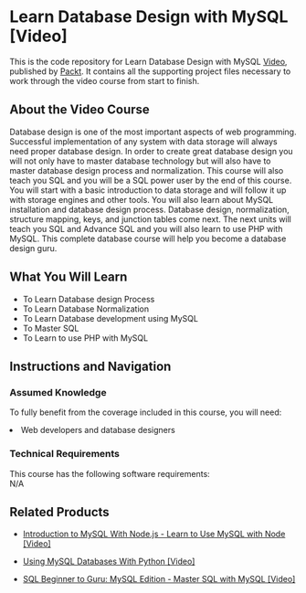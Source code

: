 


# Learn Database Design with MySQL [Video]
This is the code repository for Learn Database Design with MySQL [Video](https://www.packtpub.com/application-development/learn-database-design-mysql-video), published by [Packt](https://www.packtpub.com/?utm_source=github). It contains all the supporting project files necessary to work through the video course from start to finish.
## About the Video Course
Database design is one of the most important aspects of web programming. Successful implementation of any system with data storage will always need proper database design. In order to create great database design you will not only have to master database technology but will also have to master database design process and normalization. This course will also teach you SQL and you will be a SQL power user by the end of this course. You will start with a basic introduction to data storage and will follow it up with storage engines and other tools. You will also learn about MySQL installation and database design process. Database design, normalization, structure mapping, keys, and junction tables come next. The next units will teach you SQL and Advance SQL and you will also learn to use PHP with MySQL. This complete database course will help you become a database design guru.



<H2>What You Will Learn</H2>
<DIV class=book-info-will-learn-text>
<UL>
<LI> To Learn Database design Process</li>
<LI>To Learn Database Normalization</li>
<LI>To Learn Database development using MySQL</li>
<LI>To Master SQL</li>
<LI>To Learn to use PHP with MySQL </li>
</UL></DIV>

## Instructions and Navigation
### Assumed Knowledge
To fully benefit from the coverage included in this course, you will need:<br/>
<DIV class=book-info-will-learn-text>
<LI> Web developers and database designers	</li>
<DIV>

### Technical Requirements
This course has the following software requirements:<br/>
N/A

## Related Products
* [Introduction to MySQL With Node.js - Learn to Use MySQL with Node [Video]
](https://www.packtpub.com/application-development/introduction-mysql-nodejs-learn-use-mysql-node-video)

* [Using MySQL Databases With Python [Video]
]( https://www.packtpub.com/application-development/using-mysql-databases-python-video)

* [SQL Beginner to Guru: MySQL Edition - Master SQL with MySQL [Video]
]( https://www.packtpub.com/application-development/sql-beginner-guru-mysql-edition-master-sql-mysql-video)

